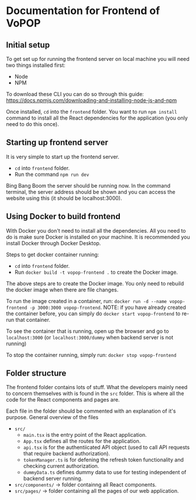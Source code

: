 # Documentation for Frontend of VoPOP

## Initial setup
To get set up for running the frontend server on local machine you will need two things installed first:
- Node
- NPM

To download these CLI you can do so through this guide: https://docs.npmjs.com/downloading-and-installing-node-js-and-npm

Once installed, `cd` into the `frontend` folder. You want to run `npm install` command to install all the React dependencies for the application (you only need to do this once).

## Starting up frontend server
It is very simple to start up the frontend server. 
- `cd` into `frontend` folder.
- Run the command `npm run dev`

Bing Bang Boom the server should be running now. In the command terminal, the server address should be shown and you can access the website using this (it should be localhost:3000).

## Using Docker to build frontend
With Docker you don't need to install all the dependencies. All you need to do is make sure Docker is installed on your machine. It is recommended you install Docker through Docker Desktop.

Steps to get docker container running:
- `cd` into `frontend` folder.
- Run `docker build -t vopop-frontend .` to create the Docker image.

The above steps are to create the Docker image. You only need to rebuild the docker image when there are file changes.

To run the image created in a container, run: `docker run -d --name vopop-frontend -p 3000:3000 vopop-frontend`. NOTE: if you have already created the container before, you can simply do `docker start vopop-frontend` to re-run that container.

To see the container that is running, open up the browser and go to `localhost:3000` (or `localhost:3000/dummy` when backend server is not running)

To stop the container running, simply run: `docker stop vopop-frontend`

## Folder structure
The frontend folder contains lots of stuff. What the developers mainly need to concern themselves with is found in the `src` folder. This is where all the code for the React components and pages are.

Each file in the folder should be commented with an explanation of it's purpose. General overview of the files
- `src/`
  - `main.tsx` is the entry point of the React application.
  - `App.tsx`  defines all the routes for the application.
  - `api.tsx` is for the authentiicated API object (used to call API requests that require backend authorization).
  - `tokenManager.ts` is for defening the refresh token functionality and checking current authorization.
  - `dummyData.ts` defines dummy data to use for testing independent of backend server running.
- `src/components/` -> folder containng all React components.
- `src/pages/` -> folder containing all the pages of our web application.

